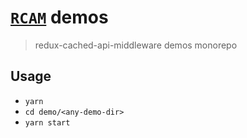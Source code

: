 # [`RCAM`][RCAM] demos

> redux-cached-api-middleware demos monorepo

## Usage

- `yarn`
- `cd demo/<any-demo-dir>`
- `yarn start`

[RCAM]:https://www.npmjs.com/package/redux-cached-api-middleware
